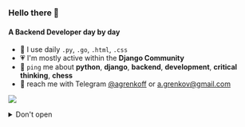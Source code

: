 ### Hello there 👋

#### A Backend Developer day by day

* 🐍 I use daily `.py`, `.go`, `.html`, `.css`
* 💗 I'm mostly active within the **Django Community**
* 🦫 `ping` me about **python**, **django**, **backend**, **development**, **critical thinking**, **chess**
* 📯 reach me with Telegram [@agrenkoff](https://www.t.me/agrenkoff) or [a.grenkov@gmail.com](mailto:a.grenkov@gmail.com)

![](https://komarev.com/ghpvc/?username=grenkoff&abbreviated=true)

<details>
🍯<summary>Don't open</summary>
</details>